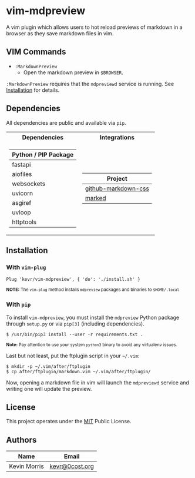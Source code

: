 # vim-mdpreview

A vim plugin which allows users to hot reload previews of markdown
in a browser as they save markdown files in vim.

## VIM Commands

- `:MarkdownPreview`
    - Open the markdown preview in `$BROWSER`.

`:MarkdownPreview` requires that the `mdpreviewd` service is
running. See [Installation](#installation) for details.

## Dependencies

All dependencies are public and available via `pip`.

<table>
<tr><th>Dependencies</th><th>Integrations</th></tr>
<tr><td>

| Python / PIP Package   |
|------------------------|
| fastapi                |
| aiofiles               |
| websockets             |
| uvicorn                |
| asgiref                |
| uvloop                 |
| httptools              |

</td><td>

| Project                                                                    |
|----------------------------------------------------------------------------|
| [github-markdown-css](https://github.com/sindresorhus/github-markdown-css) |
| [marked](https://github.com/markedjs/marked)                               |

</td></tr>
</table>

## Installation

### With `vim-plug`

    Plug 'kevr/vim-mdpreview', { 'do': './install.sh' }

<small>**NOTE:** The `vim-plug` method installs `mdpreview` packages
and binaries to `$HOME/.local`</small>

### With `pip`

To install `vim-mdpreview`, you must install the `mdpreview` Python
package through `setup.py` or via `pip[3]` (including dependencies).

    $ /usr/bin/pip3 install --user -r requirements.txt .

<small>**Note:** Pay attention to use your system `python3` binary to
avoid any virtualenv issues.</small>

Last but not least, put the ftplugin script in your `~/.vim`:

    $ mkdir -p ~/.vim/after/ftplugin
    $ cp after/ftplugin/markdown.vim ~/.vim/after/ftplugin/

Now, opening a markdown file in vim will launch the `mdpreviewd`
service and writing one will update the preview.

## License

This project operates under the [MIT](LICENSE) Public License.

## Authors

| Name         | Email          |
|--------------|----------------|
| Kevin Morris | kevr@0cost.org |
